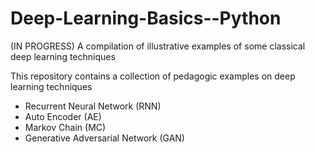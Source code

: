 # Deep-Learning-Basics--Python

(IN PROGRESS)
A compilation of illustrative examples of some classical deep learning techniques

This repository contains a collection of pedagogic examples on deep learning techniques

* Recurrent Neural Network (RNN)
* Auto Encoder (AE)
* Markov Chain (MC)
* Generative Adversarial Network (GAN)

